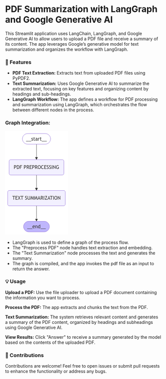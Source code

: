 # PDF Summarization with LangGraph and Google Generative AI
This Streamlit application uses LangChain, LangGraph, and Google Generative AI to allow users to upload a PDF file and receive a summary of its content. The app leverages Google’s generative model for text summarization and organizes the workflow with LangGraph.

### 🚀 Features
- **PDF Text Extraction:** Extracts text from uploaded PDF files using PyPDF2.
- **Text Summarization:** Uses Google Generative AI to summarize the extracted text, focusing on key features and organizing content by headings and sub-headings.
- **LangGraph Workflow:** The app defines a workflow for PDF processing and summarization using LangGraph, which orchestrates the flow between different nodes in the process.

### Graph Integration:

![alt text](graph-1.png)

- LangGraph is used to define a graph of the process flow.
- The "Preprocess PDF" node handles text extraction and embedding.
- The "Text Summarization" node processes the text and generates the summary.
- The graph is compiled, and the app invokes the pdf file as an input to return the answer.

### 💡 Usage
**Upload a PDF:**
Use the file uploader to upload a PDF document containing the information you want to process.

**Process the PDF:**
The app extracts and chunks the text from the PDF.

**Text Summarization:**
The system retrieves relevant content and generates a summary of the PDF content, organized by headings and subheadings using Google Generative AI.

**View Results:**
Click "Answer" to receive a summary generated by the model based on the contents of the uploaded PDF.

### 🤝 Contributions
Contributions are welcome! Feel free to open issues or submit pull requests to enhance the functionality or address any bugs.